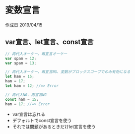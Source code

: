 # 変数宣言

作成日 2019/04/15

## var宣言、let宣言、const宣言

```javascript
// 再代入オーケー、再宣言オーケー
var spam = 12;
var spam = 13;

// 再代入オーケー、再宣言NG、変数がブロックスコープでのみ有効になる
let ham = 15;
ham = 17;
let ham = 12; //=> Error

// 再代入NG、再宣言NG
const ham = 15;
ham = 17; //=> Error
```

- var宣言は忘れる
- デフォルトでconst宣言を使う
- それでは問題があるときだけlet宣言を使う
